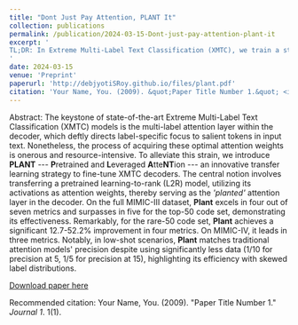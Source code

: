```yaml
---
title: "Dont Just Pay Attention, PLANT It"
collection: publications
permalink: /publication/2024-03-15-Dont-just-pay-attention-plant-it
excerpt: '
TL;DR: In Extreme Multi-Label Text Classification (XMTC), we train a standalone attention model outside the pipeline, integrate it, and fine-tune, enabling faster learning with less data. Specifically, we transfer transfer L2R models to fine-tune attention in XMTC for ICD coding
'
date: 2024-03-15
venue: 'Preprint'
paperurl: 'http://debjyotiSRoy.github.io/files/plant.pdf'
citation: 'Your Name, You. (2009). &quot;Paper Title Number 1.&quot; <i>Journal 1</i>. 1(1).'
---
```

Abstract: The keystone of state-of-the-art Extreme Multi-Label Text Classification (XMTC) models is the multi-label attention layer within the decoder, which deftly directs label-specific focus to salient tokens in input text. Nonetheless, the process of acquiring these optimal attention weights is onerous and resource-intensive. To alleviate this strain, we introduce **PLANT** --- **P**retrained and **L**everaged **A**tte**NT**ion --- an innovative transfer learning strategy to fine-tune XMTC decoders. The central notion involves transferring a pretrained learning-to-rank (L2R) model, utilizing its activations as attention weights, thereby serving as the *'planted'* attention layer in the decoder. 
On the full MIMIC-III dataset, **Plant** excels in four out of seven metrics and surpasses in five for the top-50 code set, demonstrating its effectiveness. Remarkably, for the rare-50 code set, **Plant** achieves a significant 12.7-52.2% improvement in four metrics. On MIMIC-IV, it leads in three metrics. 
Notably, in low-shot scenarios, **Plant** matches traditional attention models' precision despite using significantly less data (1/10 for precision at 5, 1/5 for precision at 15), highlighting its efficiency with skewed label distributions.


[Download paper here](http://academicpages.github.io/files/paper1.pdf)

Recommended citation: Your Name, You. (2009). "Paper Title Number 1." <i>Journal 1</i>. 1(1).

